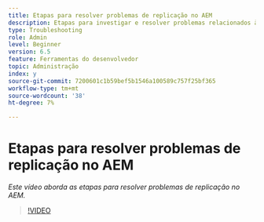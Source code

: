 ```yaml
---
title: Etapas para resolver problemas de replicação no AEM
description: Etapas para investigar e resolver problemas relacionados à replicação
type: Troubleshooting
role: Admin
level: Beginner
version: 6.5
feature: Ferramentas do desenvolvedor
topic: Administração
index: y
source-git-commit: 7200601c1b59bef5b1546a100589c757f25bf365
workflow-type: tm+mt
source-wordcount: '38'
ht-degree: 7%

---
```



# Etapas para resolver problemas de replicação no AEM

*Este vídeo aborda as etapas para resolver problemas de replicação no AEM.*

>[!VIDEO](https://video.tv.adobe.com/v/335471?quality=9&learn=on)
